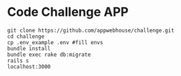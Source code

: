 # Code Challenge APP

    git clone https://github.com/appwebhouse/challenge.git
    cd challenge
    cp .env_example .env #fill envs
    bundle install
    bundle exec rake db:migrate
    rails s
    localhost:3000

